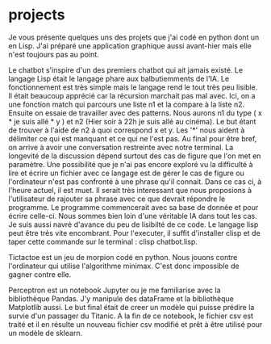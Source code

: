 # projects
Je vous présente quelques uns des projets que j'ai codé en python dont un en Lisp. J'ai préparé une application graphique aussi avant-hier mais elle n'est toujours pas au point. 

Le chatbot s'inspire d'un des premiers chatbot qui ait jamais existé. Le langage Lisp était le langage phare aux balbutiemments de l'IA.
Le fonctionnement est très simple mais le langage rend le tout très peu lisible. Il était beaucoup apprécié car la récursion marchait pas mal avec. Ici, on a une fonction match qui parcours une liste n1 et la compare à la liste n2. Ensuite on essaie de travailler avec des patterns. Nous aurons n1 du type ( x * je suis allé * y ) et n2 (Hier soir à 22h je suis allé au cinéma). Le but étant de trouver à l'aide de n2 à quoi correspond x et y. Les '*' nous aident à délimiter ce qui est manquant et ce qui ne l'est pas. Au final pour être bref, on arrive à avoir une conversation restreinte avec notre terminal. La longevité de la discussion dépend surtout des cas de figure que l'on met en paramètre. Une possibilité que je n'ai pas encore exploré vu la difficulté à lire et écrire un fichier avec ce langage est de gérer le cas de figure ou l'ordinateur n'est pas confronté à une phrase qu'il connait. Dans ce cas ci, à l'heure actuel, il est muet. Il serait très interessant que nous proposions à l'utilisateur de rajouter sa phrase avec ce que devrait répondre le programme. Le programme commencerait avec sa base de donnée et pour écrire celle-ci. Nous sommes bien loin d'une véritable IA dans tout les cas. Je suis aussi navré d'avance du peu de lisibilté de ce code. Le langage lisp peut être très vite encombrant. Pour l'executer, il suffit d'installer clisp et de taper cette commande sur le terminal : clisp chatbot.lisp. 

Tictactoe est un jeu de morpion codé en python. Nous jouons contre l'ordinateur qui utilise l'algorithme minimax. C'est donc impossible de gagner contre elle. 

Perceptron est un notebook Jupyter ou je me familiarise avec la bibliothèque Pandas. J'y manipule des dataFrame et la bibliothèque Matplotlib aussi. Le but final était de creer un modèle qui puisse prédire la survie d'un passager du Titanic. A la fin de ce notebook, le fichier csv est traité et il en résulte un nouveau fichier csv modifié et prêt à être utilisé pour un modèle de sklearn. 
